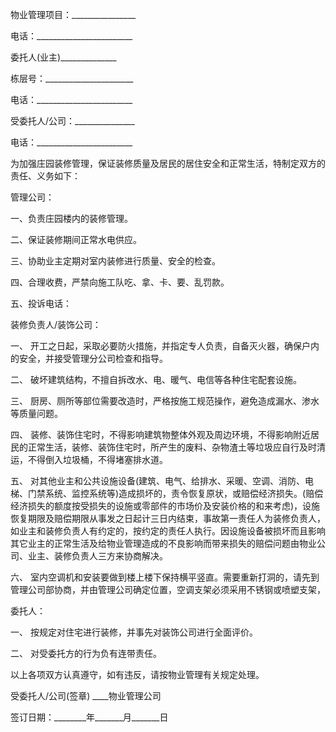 
 


物业管理项目：________________


电话：________________________


委托人(业主)______________


栋层号：______________________


电话：________________________


受委托人/公司：_______________


电话：________________________


为加强庄园装修管理，保证装修质量及居民的居住安全和正常生活，特制定双方的责任、义务如下：


管理公司：


一、负责庄园楼内的装修管理。


二、保证装修期间正常水电供应。


三、协助业主定期对室内装修进行质量、安全的检查。


四、合理收费，严禁向施工队吃、拿、卡、要、乱罚款。


五、投诉电话：


装修负责人/装饰公司：


一、 开工之日起，采取必要防火措施，并指定专人负责，自备灭火器，确保户内的安全，并接受管理分公司检查和指导。


二、 破坏建筑结构，不擅自拆改水、电、暖气、电信等各种住宅配套设施。


三、 厨房、厕所等部位需要改造时，严格按施工规范操作，避免造成漏水、渗水等质量问题。


四、 装修、装饰住宅时，不得影响建筑物整体外观及周边环境，不得影响附近居民的正常生活，装修、装饰住宅时，所产生的废料、杂物渣土等垃圾应自行及时清运，不得倒入垃圾桶，不得堵塞排水道。


五、 对其他业主和公共设施设备(建筑、电气、给排水、采暖、空调、消防、电梯、门禁系统、监控系统等)造成损坏的，责令恢复原状，或赔偿经济损失。(赔偿经济损失的额度按受损失的设施或零部件的市场价及安装价格的和来考虑)，设施恢复期限及赔偿期限从事发之日起计三日内结束，事故第一责任人为装修负责人，如业主和装修负责人有约定的，按约定的责任人执行。因设施设备被损坏而且影响其它业主的正常生活及给物业管理造成的不良影响而带来损失的赔偿问题由物业公司、业主、装修负责人三方来协商解决。


六、 室内空调机和安装要做到楼上楼下保持横平竖直。需要重新打洞的，请先到管理公司部协商，并由管理公司确定位置，空调支架必须采用不锈钢或喷塑支架，


委托人：


一、 按规定对住宅进行装修，并事先对装饰公司进行全面评价。


二、 对受委托方的行为负有连带责任。


以上各项双方认真遵守，如有违反，请按物业管理有关规定处理。


受委托人/公司(签章) ____物业管理公司


签订日期：________年_______月_______日
 


 

 
 
 
 
 
  


  
 

  


  


  
 
 
 
 

